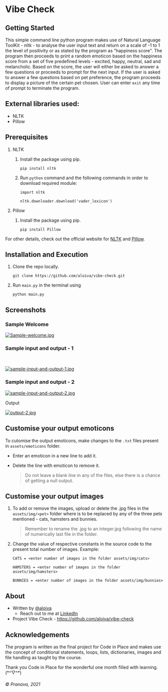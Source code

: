 # Vibe Check

## Getting Started
This simple command line python program makes use of Natural Language ToolKit - nltk - to analyse the user input text and return on a scale of -1 to 1 the level of positivity or as stated by the program as "happiness score". The program then proceeds to print a random emoticon based on the happiness score from a set of five predefined levels - excited, happy, neutral, sad and melancholic. Based on the score, the user will either be asked to answer a few questions or proceeds to prompt for the next input. If the user is asked to answer a few questions based on pet preference, the program proceeds to display a picture of the certain pet chosen. User can enter `exit` any time of prompt to terminate the program.


## External libraries used:
- NLTK
- Pillow



## Prerequisites
1. NLTK
   1.  Install the package using pip.
   
       ```
       pip install nltk
       ```
   2.  Run `python` command and the following commands in order to download required module:
   
       ```
       import nltk
       ```
       ```
       nltk.downloader.download('vader_lexicon')
       ```
2. Pillow
   1. Install the package using pip.
   
      ```
      pip install Pillow
      ```
      

For other details, check out the official website for [NLTK](https://www.nltk.org/index.html) and [Pillow](https://pillow.readthedocs.io/en/stable/installation.html).



## Installation and Execution
   1. Clone the repo locally.
      
      ```
      git clone https://github.com/aloiva/vibe-check.git
      ```
   2. Run `main.py` in the terminal using
   
      ```
      python main.py
      ```

## Screenshots

### Sample Welcome

[![Sample-welcome.jpg](https://i.postimg.cc/htgN14Nv/Sample-welcome.jpg)](https://postimg.cc/CzPvF0hp)

### Sample input and output - 1
<br>

[![sample-input-and-output-1.jpg](https://i.postimg.cc/8PgYTPp4/sample-input-1.jpg)](https://postimg.cc/5jpg3JFQ)

### Sample input and output - 2

[![sample-input-and-output-2.jpg](https://i.postimg.cc/66Y6FSLM/sample-input-2.jpg)](https://postimg.cc/K43yM0WT)

Output

[![output-2.jpg](https://i.postimg.cc/ZYg29xTT/output-2.jpg)](https://postimg.cc/s1YwqSQ8)

## Customise your output emoticons

To cutomise the output emoticons, make changes to the `.txt` files present in `assets/emoticons` folder.

- Enter an emoticon in a new line to add it.
- Delete the line with emoticon to remove it.

   > Do not leave a blank line in any of the files, else there is a chance of getting a null output.

## Customise your output images

1. To add or remove the images, upload or delete the .jpg files in the `assets/img/<pet>` folder where <pet> is to be replaced by any of the three pets mentioned - cats, hamsters and bunnies.
   > Remember to rename the .jpg to an integer.jpg following the name of numerically last file in the folder.
2. Change the value of respective constants in the source code to the present total number of images.
      Example:
      
      ```
      CATS = <enter number of images in the folder assets/img/cats>
      ```
      ```
      HAMSTERS = <enter number of images in the folder assets/img/hamsters>
      ```
      ```
      BUNNIES = <enter number of images in the folder assets/img/bunnies>
      ```
## About
- Written by [@aloiva](https://github.com/aloiva)
  - Reach out to me at [LinkedIn](https://www.linkedin.com/in/pranavavedagnya/)
- Project Vibe Check - https://github.com/aloiva/vibe-check

## Acknowledgements
The program is written as the final project for Code in Place and makes use the concept of conditional statements, loops, lists, dictionaries, images and file handling as taught by the course.
   
Thank you Code in Place for the wonderful one month filled with learning. (\*^▽^\*)

###### © Pranava, 2021
